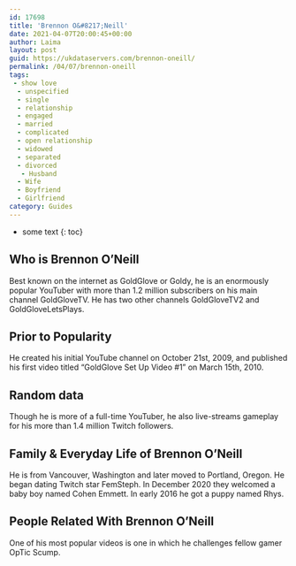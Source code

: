 ```yaml
---
id: 17698
title: 'Brennon O&#8217;Neill'
date: 2021-04-07T20:00:45+00:00
author: Laima
layout: post
guid: https://ukdataservers.com/brennon-oneill/
permalink: /04/07/brennon-oneill
tags:
 - show love
  - unspecified
  - single
  - relationship
  - engaged
  - married
  - complicated
  - open relationship
  - widowed
  - separated
  - divorced
   - Husband
  - Wife
  - Boyfriend
  - Girlfriend
category: Guides
---
```


* some text
{: toc}


## Who is Brennon O&#8217;Neill
                  
                  
                  
Best known on the internet as GoldGlove or Goldy, he is an enormously popular YouTuber with more than 1.2 million subscribers on his main channel GoldGloveTV. He has two other channels GoldGloveTV2 and GoldGloveLetsPlays.
                  
              
            
              
            
                
                
                
## Prior to Popularity
                  
                  
                  
He created his initial YouTube channel on October 21st, 2009, and published his first video titled &#8220;GoldGlove Set Up Video #1&#8221; on March 15th, 2010.
                  
              
            
              
            
                
                
                
## Random data
                  
                  
                  
Though he is more of a full-time YouTuber, he also live-streams gameplay for his more than 1.4 million Twitch followers.
                  
              
            
              
            
                
                
                
## Family & Everyday Life of Brennon O&#8217;Neill
                  
                  
                  
He is from Vancouver, Washington and later moved to Portland, Oregon. He began dating Twitch star FemSteph. In December 2020 they welcomed a baby boy named Cohen Emmett. In early 2016 he got a puppy named Rhys.
                  
              
            
              
            
                
                
                
## People Related With Brennon O&#8217;Neill
                  
                  
                  
One of his most popular videos is one in which he challenges fellow gamer OpTic Scump.
                  
              
            
              
            
                
              
            
              
              
            
            
              
            
          
          
          
